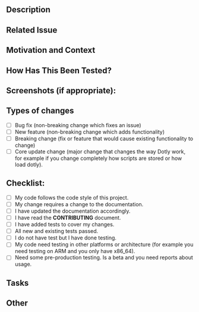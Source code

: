 <!---
Please use English as main language

Provide a general summary of your changes in the Title above
Use prefix by type of change:
- [Feature]
- [Fix]
- [Doc]

Also add [HELP NEEDED] before if you need some∩ help.
Add also [WIP] before every other prefix if you have task to do or you have proposed task (because work in a team or you desire some help).
-->

## Description
<!--- Describe your changes -->

## Related Issue
<!--- If suggesting a new feature or change and was discussed it firs. Add here the link to the issue or discussion. -->
<!--- If fixing a bug, there should be an issue describing it with steps to reproduce -->
<!--- Please link to the issue here: -->

## Motivation and Context
<!--- Why is this change required? What problem does it solve? -->

## How Has This Been Tested?
<!--- Please describe in detail how you tested your changes. -->
<!--- Include details of your testing environment, and the tests you ran to (a lot of details are only required when is a breaking change or ) -->
<!--- Please if you haven't tested please, mark this PR as draft and do some tests. If you need help, just ask for it --->

## Screenshots (if appropriate):

## Types of changes
<!--- What types of changes does your code introduce? Put an `x` in all the boxes that apply: -->
- [ ] Bug fix (non-breaking change which fixes an issue)
- [ ] New feature (non-breaking change which adds functionality)
- [ ] Breaking change (fix or feature that would cause existing functionality to change)
- [ ] Core update change (major change that changes the way Dotly work, for example if you change completely how scripts are stored or how load dotly).

## Checklist:
<!--- Go over all the following points, and put an `x` in all the boxes that apply. -->
<!--- If you're unsure about any of these, don't hesitate to ask. We're here to help! -->
- [ ] My code follows the code style of this project.
- [ ] My change requires a change to the documentation.
- [ ] I have updated the documentation accordingly.
- [ ] I have read the **CONTRIBUTING** document.
- [ ] I have added tests to cover my changes.
- [ ] All new and existing tests passed.
- [ ] I do not have test but I have done testing.
- [ ] My code need testing in other platforms or architecture (for example you need testing on ARM and you only have x86_64).
- [ ] Need some pre-production testing. Is a beta and you need reports about usage.

## Tasks
<!---
Only for large PRs and when you have multiple stuff to do. Use this only if this is a WIP (Work In Progress) PR.
Delete if your PR is ready when you create the PR.
 --->

 ## Other
<!--- If you want to add something add it here --->
